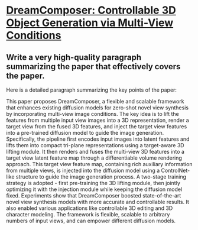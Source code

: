 # [DreamComposer: Controllable 3D Object Generation via Multi-View   Conditions](https://arxiv.org/abs/2312.03611)

## Write a very high-quality paragraph summarizing the paper that effectively covers the paper.

 Here is a detailed paragraph summarizing the key points of the paper:

This paper proposes DreamComposer, a flexible and scalable framework that enhances existing diffusion models for zero-shot novel view synthesis by incorporating multi-view image conditions. The key idea is to lift the features from multiple input view images into a 3D representation, render a target view from the fused 3D features, and inject the target view features into a pre-trained diffusion model to guide the image generation. Specifically, the pipeline first encodes input images into latent features and lifts them into compact tri-plane representations using a target-aware 3D lifting module. It then renders and fuses the multi-view 3D features into a target view latent feature map through a differentiable volume rendering approach. This target view feature map, containing rich auxiliary information from multiple views, is injected into the diffusion model using a ControlNet-like structure to guide the image generation process. A two-stage training strategy is adopted - first pre-training the 3D lifting module, then jointly optimizing it with the injection module while keeping the diffusion model fixed. Experiments show that DreamComposer boosted state-of-the-art novel view synthesis models with more accurate and controllable results. It also enabled various applications like controllable 3D editing and 3D character modeling. The framework is flexible, scalable to arbitrary numbers of input views, and can empower different diffusion models.
